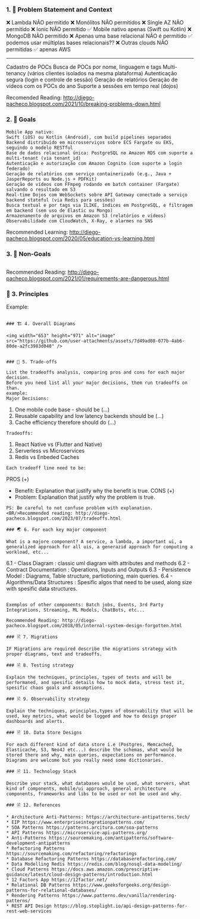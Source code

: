 ### 1. 🎯 Problem Statement and Context


❌ Lambda NÃO permitido
❌ Monólitos NÃO permitidos
❌ Single AZ NÃO permitido
❌ Ionic NÃO permitido
✅ Mobile nativo apenas (Swift ou Kotlin)
❌ MongoDB NÃO permitido
❌ Apenas uma base relacional NÃO é permitido
✅ podemos usar múltiplas bases relacionais??
❌ Outras clouds NÃO permitidas
✅ apenas AWS

--------

Cadastro de POCs
Busca de POCs por nome, linguagem e tags
Multi-tenancy (vários clientes isolados na mesma plataforma)
Autenticação segura (login e controle de sessão)
Geração de relatórios
Geração de vídeos com os POCs do ano
Suporte a sessões em tempo real (dojos)


Recomended Reading: http://diego-pacheco.blogspot.com/2021/10/breaking-problems-down.html

### 2. 🎯 Goals

```
Mobile App nativo:
Swift (iOS) ou Kotlin (Android), com build pipelines separados
Backend distribuído em microsserviços sobre ECS Fargate ou EKS, seguindo o modelo RESTful
Base de dados relacional única: PostgreSQL no Amazon RDS com suporte a multi-tenant (via tenant_id)
Autenticação e autorização com Amazon Cognito (com suporte a login federado)
Geração de relatórios com serviço containerizado (e.g., Java + JasperReports ou Node.js + PDFKit)
Geração de vídeos com FFmpeg rodando em batch container (Fargate) salvando o resultado em S3
Real-time Dojos com WebSockets sobre API Gateway conectado a serviço backend stateful (via Redis para sessões)
Busca textual e por tags via ILIKE, índices em PostgreSQL, e filtragem em backend (sem uso de Elastic ou Mongo)
Armazenamento de arquivos em Amazon S3 (relatórios e vídeos)
Observabilidade com CloudWatch, X-Ray, e alarmes no SNS
```
Recommended Learning: http://diego-pacheco.blogspot.com/2020/05/education-vs-learning.html

### 3. 🎯 Non-Goals

```

```
Recommended Reading: http://diego-pacheco.blogspot.com/2021/01/requirements-are-dangerous.html

### 📐 3. Principles


Example:

```

### 🏗️ 4. Overall Diagrams

<img width="653" height="971" alt="image" src="https://github.com/user-attachments/assets/7d49ad08-077b-4ab6-80de-a2fc3983d040" />


### 🧭 5. Trade-offs

List the tradeoffs analysis, comparing pros and cons for each major decision.
Before you need list all your major decisions, them run tradeoffs on than.
example:
Major Decisions: 
```
1. One mobile code base - should be (...)
2. Reusable capability and low latency backends should be (...)
3. Cache efficiency therefore should do (...)
```
Tradeoffs:
```
1. React Native vs (Flutter and Native)
2. Serverless vs Microservices
3. Redis vs Enbeded Caches
```
Each tradeoff line need to be:
```
PROS (+) 
  * Benefit: Explanation that justify why the benefit is true.
CONS (+)
  * Problem: Explanation that justify why the problem is true.
```
PS: Be careful to not confuse problem with explanation. 
<BR/>Recommended reading: http://diego-pacheco.blogspot.com/2023/07/tradeoffs.html

### 🌏 6. For each key major component

What is a majore component? A service, a lambda, a important ui, a generalized approach for all uis, a generazid approach for computing a workload, etc...
```
6.1 - Class Diagram              : classic uml diagram with attributes and methods
6.2 - Contract Documentation     : Operations, Inputs and Outputs
6.3 - Persistence Model          : Diagrams, Table structure, partiotioning, main queries.
6.4 - Algorithms/Data Structures : Spesific algos that need to be used, along size with spesific data structures.
```

Exemplos of other components: Batch jobs, Events, 3rd Party Integrations, Streaming, ML Models, ChatBots, etc... 

Recommended Reading: http://diego-pacheco.blogspot.com/2018/05/internal-system-design-forgotten.html

### 🖹 7. Migrations

IF Migrations are required describe the migrations strategy with proper diagrams, text and tradeoffs.

### 🖹 8. Testing strategy

Explain the techniques, principles, types of tests and will be performaned, and spesific details how to mock data, stress test it, spesific chaos goals and assumptions.

### 🖹 9. Observability strategy

Explain the techniques, principles,types of observability that will be used, key metrics, what would be logged and how to design proper dashboards and alerts.

### 🖹 10. Data Store Designs

For each different kind of data store i.e (Postgres, Memcached, Elasticache, S3, Neo4J etc...) describe the schemas, what would be stored there and why, main queries, expectations on performance. Diagrams are welcome but you really need some dictionaries.

### 🖹 11. Technology Stack

Describe your stack, what databases would be used, what servers, what kind of components, mobile/ui approach, general architecture components, frameworks and libs to be used or not be used and why.

### 🖹 12. References

* Architecture Anti-Patterns: https://architecture-antipatterns.tech/
* EIP https://www.enterpriseintegrationpatterns.com/
* SOA Patterns https://patterns.arcitura.com/soa-patterns
* API Patterns https://microservice-api-patterns.org/
* Anti-Patterns https://sourcemaking.com/antipatterns/software-development-antipatterns
* Refactoring Patterns https://sourcemaking.com/refactoring/refactorings
* Database Refactoring Patterns https://databaserefactoring.com/
* Data Modelling Redis https://redis.com/blog/nosql-data-modeling/
* Cloud Patterns https://docs.aws.amazon.com/prescriptive-guidance/latest/cloud-design-patterns/introduction.html
* 12 Factors App https://12factor.net/
* Relational DB Patterns https://www.geeksforgeeks.org/design-patterns-for-relational-databases/
* Rendering Patterns https://www.patterns.dev/vanilla/rendering-patterns/
* REST API Design https://blog.stoplight.io/api-design-patterns-for-rest-web-services
